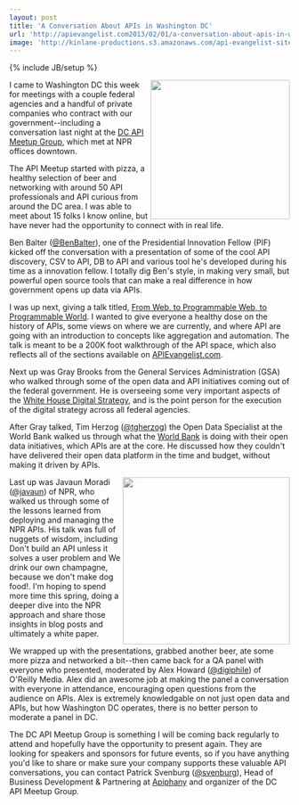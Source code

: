```yaml
---
layout: post
title: 'A Conversation About APIs in Washington DC'
url: 'http://apievangelist.com2013/02/01/a-conversation-about-apis-in-washington-dc/'
image: 'http://kinlane-productions.s3.amazonaws.com/api-evangelist-site/blog/dcapi-1.png'
---
```

{% include JB/setup %}
<p>
     <img src=https://s3.amazonaws.com/kinlane-productions/events/dcapi-january/dcapi-1.png  width=250 align=right />
</p>
<p>
     I came to Washington DC this week for meetings with a couple federal agencies and a handful of private companies who contract with our government--including a conversation last night at the <a href=http://www.meetup.com/DC-Web-API-User-Group/events/97891662/>DC API Meetup Group</a>, which met at NPR offices downtown.
</p>
<p>
     The API Meetup started with pizza, a healthy selection of beer and networking with around 50 API professionals and API curious from around the DC area. I was able to meet about 15 folks I know online, but have never had the opportunity to connect with in real life.
</p>
<p>
     Ben Balter (<a rel=user href=http://twitter.com/BenBalter target=_blank><span class=at>@BenBalter</a>), one of the Presidential Innovation Fellow (PIF) kicked off the conversation with a presentation of some of the cool API discovery, CSV to API, DB to API and various tool he's developed during his time as a innovation fellow. I totally dig Ben's style, in making very small, but powerful open source tools that can make a real difference in how government opens up data via APIs.
</p>
<p>
     I was up next, giving a talk titled, <a href=/talks/apidays/business-models/>From Web, to Programmable Web, to Programmable World</a>. I wanted to give everyone a healthy dose on the history of APIs, some views on where we are currently, and where API are going with an introduction to concepts like aggregation and automation. The talk is meant to be a 200K foot walkthrough of the API space, which also reflects all of the sections available on <a href=http://apievangelist.com>APIEvangelist.com</a>.
</p>
<p>
     Next up was Gray Brooks from the General Services Administration (GSA) who walked through some of the open data and API initiatives coming out of the federal government. He is overseeing some very important aspects of the <a title=White House Digital Strategy href=/federal_government.php>White House Digital Strategy</a>, and is the point person for the execution of the digital strategy across all federal agencies.
</p>
<p>
     After Gray talked, Tim Herzog (<a rel=user href=http://twitter.com/tgherzog target=_blank><span class=at>@tgherzog</a>) the Open Data Specialist at the World Bank walked us through what the <a title=World Bank href=http://www.worldbank.com>World Bank</a> is doing with their open data initiatives, which APIs are at the core. He discussed how they couldn't have delivered their open data platform in the time and budget, without making it driven by APIs.
</p>
<p>
     <img src=https://s3.amazonaws.com/kinlane-productions/events/dcapi-january/dcapi-7.png  width=300 align=right />
</p>
<p>
     Last up was Javaun Moradi (<a rel=user href=http://twitter.com/javaun target=_blank><span class=at>@javaun</a>) of NPR, who walked us through some of the lessons learned from deploying and managing the NPR APIs. His talk was full of nuggets of wisdom, including Don't build an API unless it solves a user problem and We drink our own champagne, because we don't make dog food!. I'm hoping to spend more time this spring, doing a deeper dive into the NPR approach and share those insights in blog posts and ultimately a white paper.
</p>
<p>
     We wrapped up with the presentations, grabbed another beer, ate some more pizza and networked a bit--then came back for a QA panel with everyone who presented, moderated by Alex Howard (<a href=https://twitter.com/digiphile>@digiphile</a>) of O'Reilly Media. Alex did an awesome job at making the panel a conversation with everyone in attendance, encouraging open questions from the audience on APIs. Alex is extremely knowledgable on not just open data and APIs, but how Washington DC operates, there is no better person to moderate a panel in DC.
</p>
<p>
     The DC API Meetup Group is something I will be coming back regularly to attend and hopefully have the opportunity to present again. They are looking for speakers and sponsors for future events, so if you have anything you'd like to share or make sure your company supports these valuable API conversations, you can contact Patrick Svenburg (<a href=https://twitter.com/svenburg>@svenburg</a>), Head of Business Development &amp; Partnering at <a title=APIphany href=http://apiphany.com>Apiphany</a> and organizer of the DC API Meetup Group.
</p>
